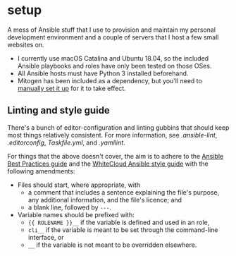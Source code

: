 setup
=====

A mess of Ansible stuff that I use to provision and maintain my personal
development environment and a couple of servers that I host a few small
websites on.

  - I currently use macOS Catalina and Ubuntu 18.04, so the included
    Ansible playbooks and roles have only been tested on those OSes.
  - All Ansible hosts must have Python 3 installed beforehand.
  - Mitogen has been included as a dependency, but you'll need to
    [manually set it up][1] for it to take effect.

[1]: <https://mitogen.networkgenomics.com/ansible_detailed.html#installation>


## Linting and style guide

There's a bunch of editor-configuration and linting gubbins that should
keep most things relatively consistent. For more information, see
_.ansible-lint_, _.editorconfig_, _Taskfile.yml_, and _.yamllint_.

For things that the above doesn't cover, the aim is to adhere to the
[Ansible Best Practices guide][2] and the [WhiteCloud Ansible
style guide][3] with the following amendments:

  - Files should start, where appropriate, with 
    - a comment that includes a sentence explaining the file's purpose,
      any additional information, and the file's licence; and
    - a blank line, followed by `---`.
  - Variable names should be prefixed with:
    - `{{ ROLENAME }}__` if the variable is defined and used in an role,
    - `cli__` if the variable is meant to be set through the
      command-line interface, or
    - `__` if the variable is not meant to be overridden elsewhere.

[2]: <https://docs.ansible.com/ansible/latest/user_guide/playbooks_best_practices.html>
[3]: <https://github.com/whitecloud/ansible-styleguide>
